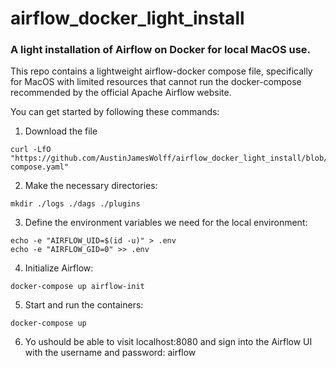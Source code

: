 # airflow_docker_light_install
### A light installation of Airflow on Docker for local MacOS use.

This repo contains a lightweight airflow-docker compose file, specifically for
MacOS with limited resources that cannot run the docker-compose recommended by
the official Apache Airflow website.

You can get started by following these commands:

1. Download the file
```
curl -LfO "https://github.com/AustinJamesWolff/airflow_docker_light_install/blob/main/docker-compose.yaml"
```

2. Make the necessary directories:
```
mkdir ./logs ./dags ./plugins
```

3. Define the environment variables we need for the local environment:
```
echo -e "AIRFLOW_UID=$(id -u)" > .env
echo -e "AIRFLOW_GID=0" >> .env
```

4. Initialize Airflow:
```
docker-compose up airflow-init
```

5. Start and run the containers:
```
docker-compose up
```

6. Yo ushould be able to visit localhost:8080 and sign into the Airflow UI with the username and password: airflow
